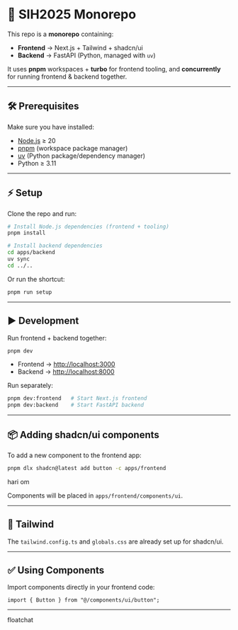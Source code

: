 # 🚀 SIH2025 Monorepo

This repo is a **monorepo** containing:

- **Frontend** → Next.js + Tailwind + shadcn/ui
- **Backend** → FastAPI (Python, managed with `uv`)

It uses **pnpm** workspaces + **turbo** for frontend tooling, and **concurrently** for running frontend & backend together.

---

## 🛠 Prerequisites

Make sure you have installed:

- [Node.js](https://nodejs.org/) ≥ 20
- [pnpm](https://pnpm.io/) (workspace package manager)
- [uv](https://docs.astral.sh/uv/) (Python package/dependency manager)
- Python ≥ 3.11

---

## ⚡ Setup

Clone the repo and run:

```bash
# Install Node.js dependencies (frontend + tooling)
pnpm install

# Install backend dependencies
cd apps/backend
uv sync
cd ../..
```

Or run the shortcut:

```bash
pnpm run setup
```

---

## ▶️ Development

Run frontend + backend together:

```bash
pnpm dev
```

- Frontend → [http://localhost:3000](http://localhost:3000)
- Backend → [http://localhost:8000](http://localhost:8000)

Run separately:

```bash
pnpm dev:frontend   # Start Next.js frontend
pnpm dev:backend    # Start FastAPI backend
```

---

## 📦 Adding shadcn/ui components

To add a new component to the frontend app:

```bash
pnpm dlx shadcn@latest add button -c apps/frontend
```

hari om

Components will be placed in `apps/frontend/components/ui`.

---

## 🎨 Tailwind

The `tailwind.config.ts` and `globals.css` are already set up for shadcn/ui.

---

## ✅ Using Components

Import components directly in your frontend code:

```tsx
import { Button } from "@/components/ui/button";
```

---

floatchat
